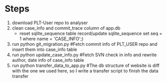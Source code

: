 # Steps

1. download PLT-User repo to analyser 
2. clean case_info and commit_trace column of app.db
    * reset sqlite_sequence table record(update sqlite_sequence set seq = 1 where name = 'CASE_INFO';)
3. run python git_migration.py #Fetch commit info of PLT_USER repo and insert them into case_info table
4. run python update_case_info.py #Fetch SVN check in info and rewrite author, date info of case_info table
5. run python transfer_data_to_app.py #The db structure of website is diff with the one we used here, so I write a transfer script to finish the data transfer